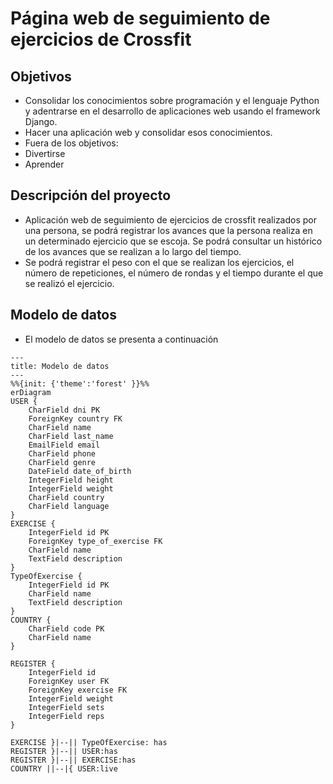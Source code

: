 # Página web de seguimiento de ejercicios de Crossfit

## Objetivos

* Consolidar los conocimientos sobre programación y el lenguaje Python y adentrarse en el desarrollo de aplicaciones web usando el framework Django.
* Hacer una aplicación web y consolidar esos conocimientos.
* Fuera de los objetivos:
* Divertirse
* Aprender

## Descripción del proyecto

* Aplicación web de seguimiento de ejercicios de crossfit realizados por una persona, se podrá registrar los avances que la persona realiza en un determinado ejercicio que se escoja. Se podrá consultar un histórico de los avances que se realizan a lo largo del tiempo.
* Se podrá registrar el peso con el que se realizan los ejercicios, el número de repeticiones, el número de rondas y el tiempo durante el que se realizó el ejercicio.

## Modelo de datos

* El modelo de datos se presenta a continuación

```mermaid
---
title: Modelo de datos
---
%%{init: {'theme':'forest' }}%%
erDiagram
USER {
    CharField dni PK
    ForeignKey country FK
    CharField name
    CharField last_name
    EmailField email
    CharField phone
    CharField genre
    DateField date_of_birth
    IntegerField height
    IntegerField weight
    CharField country
    CharField language
}
EXERCISE {
    IntegerField id PK
    ForeignKey type_of_exercise FK
    CharField name
    TextField description
}
TypeOfExercise {
    IntegerField id PK
    CharField name 
    TextField description
}
COUNTRY {
    CharField code PK
    CharField name
}

REGISTER {
    IntegerField id
    ForeignKey user FK
    ForeignKey exercise FK
    IntegerField weight
    IntegerField sets
    IntegerField reps
}

EXERCISE }|--|| TypeOfExercise: has
REGISTER }|--|| USER:has
REGISTER }|--|| EXERCISE:has
COUNTRY ||--|{ USER:live

```
